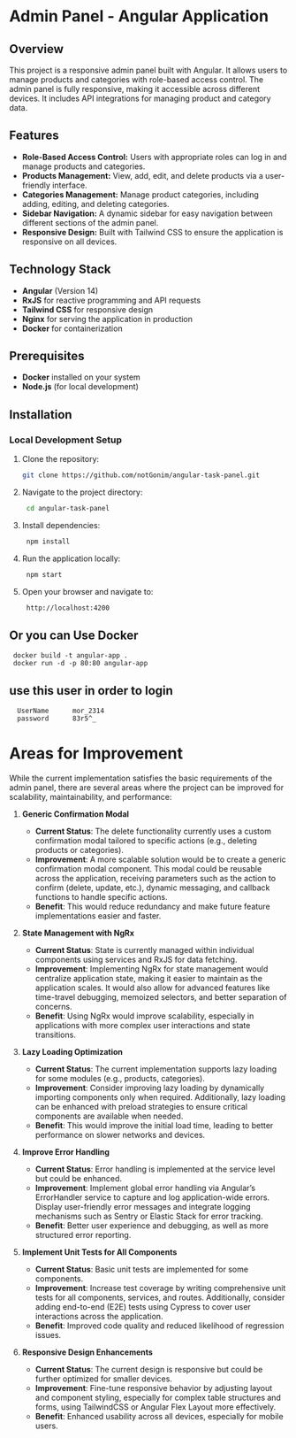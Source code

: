 # Admin Panel - Angular Application

## Overview

This project is a responsive admin panel built with Angular. It allows users to manage products and categories with role-based access control. The admin panel is fully responsive, making it accessible across different devices. It includes API integrations for managing product and category data.

## Features

- **Role-Based Access Control:** Users with appropriate roles can log in and manage products and categories.
- **Products Management:** View, add, edit, and delete products via a user-friendly interface.
- **Categories Management:** Manage product categories, including adding, editing, and deleting categories.
- **Sidebar Navigation:** A dynamic sidebar for easy navigation between different sections of the admin panel.
- **Responsive Design:** Built with Tailwind CSS to ensure the application is responsive on all devices.
  
## Technology Stack

- **Angular** (Version 14)
- **RxJS** for reactive programming and API requests
- **Tailwind CSS** for responsive design
- **Nginx** for serving the application in production
- **Docker** for containerization

## Prerequisites

- **Docker** installed on your system
- **Node.js** (for local development)

## Installation

### Local Development Setup

1. Clone the repository:

   ```bash
   git clone https://github.com/notGonim/angular-task-panel.git

2. Navigate to the project directory:

   ```bash
    cd angular-task-panel

3. Install dependencies:
   ```bash
    npm install
4. Run the application locally:
   ```bash
    npm start
5. Open your browser and navigate to:
   ```bash
    http://localhost:4200

## Or you can Use Docker 
     docker build -t angular-app .
     docker run -d -p 80:80 angular-app
     
## use this user in order to login
      UserName      mor_2314
      password      83r5^_

# Areas for Improvement

While the current implementation satisfies the basic requirements of the admin panel, there are several areas where the project can be improved for scalability, maintainability, and performance:

1. **Generic Confirmation Modal**
   - **Current Status**: The delete functionality currently uses a custom confirmation modal tailored to specific actions (e.g., deleting products or categories).
   - **Improvement**: A more scalable solution would be to create a generic confirmation modal component. This modal could be reusable across the application, receiving parameters such as the action to confirm (delete, update, etc.), dynamic messaging, and callback functions to handle specific actions.
   - **Benefit**: This would reduce redundancy and make future feature implementations easier and faster.

2. **State Management with NgRx**
   - **Current Status**: State is currently managed within individual components using services and RxJS for data fetching.
   - **Improvement**: Implementing NgRx for state management would centralize application state, making it easier to maintain as the application scales. It would also allow for advanced features like time-travel debugging, memoized selectors, and better separation of concerns.
   - **Benefit**: Using NgRx would improve scalability, especially in applications with more complex user interactions and state transitions.

3. **Lazy Loading Optimization**
   - **Current Status**: The current implementation supports lazy loading for some modules (e.g., products, categories).
   - **Improvement**: Consider improving lazy loading by dynamically importing components only when required. Additionally, lazy loading can be enhanced with preload strategies to ensure critical components are available when needed.
   - **Benefit**: This would improve the initial load time, leading to better performance on slower networks and devices.

4. **Improve Error Handling**
   - **Current Status**: Error handling is implemented at the service level but could be enhanced.
   - **Improvement**: Implement global error handling via Angular’s ErrorHandler service to capture and log application-wide errors. Display user-friendly error messages and integrate logging mechanisms such as Sentry or Elastic Stack for error tracking.
   - **Benefit**: Better user experience and debugging, as well as more structured error reporting.

5. **Implement Unit Tests for All Components**
   - **Current Status**: Basic unit tests are implemented for some components.
   - **Improvement**: Increase test coverage by writing comprehensive unit tests for all components, services, and routes. Additionally, consider adding end-to-end (E2E) tests using Cypress to cover user interactions across the application.
   - **Benefit**: Improved code quality and reduced likelihood of regression issues.

6. **Responsive Design Enhancements**
   - **Current Status**: The current design is responsive but could be further optimized for smaller devices.
   - **Improvement**: Fine-tune responsive behavior by adjusting layout and component styling, especially for complex table structures and forms, using TailwindCSS or Angular Flex Layout more effectively.
   - **Benefit**: Enhanced usability across all devices, especially for mobile users.


